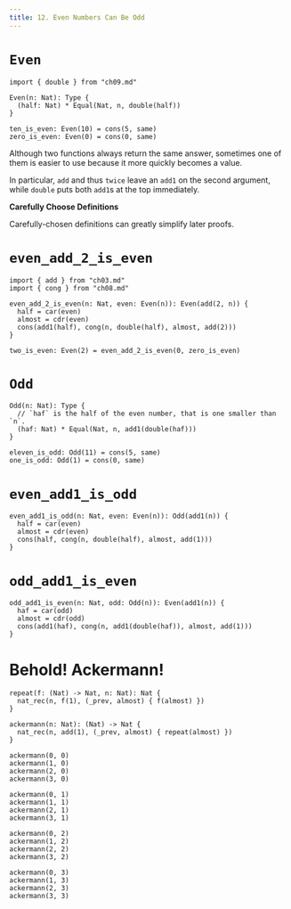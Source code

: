```yaml
---
title: 12. Even Numbers Can Be Odd
---
```


# `Even`

``` cicada
import { double } from "ch09.md"

Even(n: Nat): Type {
  (half: Nat) * Equal(Nat, n, double(half))
}

ten_is_even: Even(10) = cons(5, same)
zero_is_even: Even(0) = cons(0, same)
```

Although two functions always return the same answer,
sometimes one of them is easier to use
because it more quickly becomes a value.

In particular, `add` and thus `twice`
leave an `add1` on the second argument,
while `double` puts both `add1`s at the top immediately.

**Carefully Choose Definitions**

Carefully-chosen definitions can greatly simplify later proofs.

# `even_add_2_is_even`

``` cicada
import { add } from "ch03.md"
import { cong } from "ch08.md"

even_add_2_is_even(n: Nat, even: Even(n)): Even(add(2, n)) {
  half = car(even)
  almost = cdr(even)
  cons(add1(half), cong(n, double(half), almost, add(2)))
}

two_is_even: Even(2) = even_add_2_is_even(0, zero_is_even)
```

# `Odd`

``` cicada
Odd(n: Nat): Type {
  // `haf` is the half of the even number, that is one smaller than `n`.
  (haf: Nat) * Equal(Nat, n, add1(double(haf)))
}

eleven_is_odd: Odd(11) = cons(5, same)
one_is_odd: Odd(1) = cons(0, same)
```

# `even_add1_is_odd`

``` cicada
even_add1_is_odd(n: Nat, even: Even(n)): Odd(add1(n)) {
  half = car(even)
  almost = cdr(even)
  cons(half, cong(n, double(half), almost, add(1)))
}
```

# `odd_add1_is_even`

``` cicada
odd_add1_is_even(n: Nat, odd: Odd(n)): Even(add1(n)) {
  haf = car(odd)
  almost = cdr(odd)
  cons(add1(haf), cong(n, add1(double(haf)), almost, add(1)))
}
```

# Behold! Ackermann!

``` cicada
repeat(f: (Nat) -> Nat, n: Nat): Nat {
  nat_rec(n, f(1), (_prev, almost) { f(almost) })
}

ackermann(n: Nat): (Nat) -> Nat {
  nat_rec(n, add(1), (_prev, almost) { repeat(almost) })
}

ackermann(0, 0)
ackermann(1, 0)
ackermann(2, 0)
ackermann(3, 0)

ackermann(0, 1)
ackermann(1, 1)
ackermann(2, 1)
ackermann(3, 1)

ackermann(0, 2)
ackermann(1, 2)
ackermann(2, 2)
ackermann(3, 2)

ackermann(0, 3)
ackermann(1, 3)
ackermann(2, 3)
ackermann(3, 3)
```
